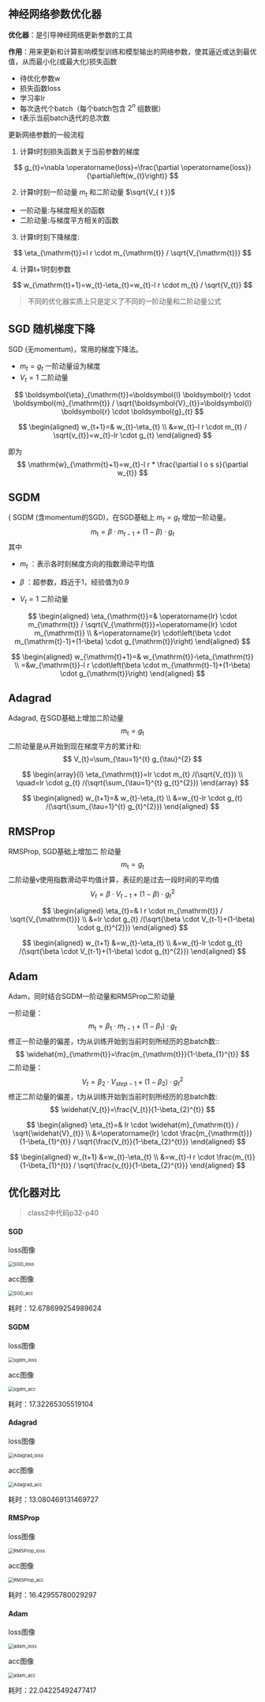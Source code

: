 ## 神经网络参数优化器

**优化器**：是引导神经网络更新参数的工具

**作用**：用来更新和计算影响模型训练和模型输出的网络参数，使其逼近或达到最优值，从而最小化(或最大化)损失函数

- 待优化参数w
- 损失函数loss
- 学习率lr
- 每次迭代个batch（每个batch包含 $2^n$ 组数据）
- t表示当前batch迭代的总次数

更新网络参数的一般流程

1. 计算t时刻损失函数关于当前参数的梯度

$$
g_{t}=\nabla \operatorname{loss}=\frac{\partial \operatorname{loss}}{\partial\left(w_{t}\right)}
$$

2. 计算t时刻一阶动量 $m_{ t }$ 和二阶动量 $\sqrt{V_{ t }}$

- 一阶动量:与梯度相关的函数
- 二阶动量:与梯度平方相关的函数

3. 计算t时刻下降梯度:

$$
\eta_{\mathrm{t}}=l r \cdot m_{\mathrm{t}} / \sqrt{V_{\mathrm{t}}}
$$

4. 计算t+1时刻参数

$$
w_{\mathrm{t}+1}=w_{t}-\eta_{t}=w_{t}-l r \cdot m_{t} / \sqrt{V_{t}}
$$



> 不同的优化器实质上只是定义了不同的一阶动量和二阶动量公式



## SGD 随机梯度下降

SGD (无momentum)，常用的梯度下降法。

- $m_{ t }=g_{ t }$ 一阶动量设为梯度
- $V_{ t }=1$ 二阶动量

$$
\boldsymbol{\eta}_{\mathrm{t}}=\boldsymbol{l} \boldsymbol{r} \cdot \boldsymbol{m}_{\mathrm{t}} / \sqrt{\boldsymbol{V}_{t}}=\boldsymbol{l} \boldsymbol{r} \cdot \boldsymbol{g}_{t}
$$

$$
\begin{aligned}
w_{t+1}=& w_{t}-\eta_{t} \\
&=w_{t}-l r \cdot m_{t} / \sqrt{v_{t}}=w_{t}-lr \cdot g_{t}
\end{aligned}
$$

即为
$$
\mathrm{w}_{\mathrm{t}+1}=w_{t}-l r * \frac{\partial l o s s}{\partial w_{t}}
$$

## SGDM

( SGDM (含momentum的SGD)，在SGD基础上 $m_{ t }=g_{ t }$ 增加一阶动量。
$$
m_{\mathrm{t}}=\beta \cdot m_{t-1}+(1-\beta) \cdot g_{t}
$$
其中

- $m_{ t }$ ：表示各时刻梯度方向的指数滑动平均值

- $\beta$ ：超参数，趋近于1，经验值为0.9
- $V_{ t }=1$ 二阶动量

$$
\begin{aligned}
\eta_{\mathrm{t}}=& \operatorname{lr} \cdot m_{\mathrm{t}} / \sqrt{V_{\mathrm{t}}}=\operatorname{lr} \cdot m_{\mathrm{t}} \\
&=\operatorname{lr} \cdot\left(\beta \cdot m_{\mathrm{t}-1}+(1-\beta) \cdot g_{\mathrm{t}}\right)
\end{aligned}
$$

$$
\begin{aligned}
w_{\mathrm{t}+1}=& w_{\mathrm{t}}-\eta_{\mathrm{t}} \\
=&w_{\mathrm{t}}-l r \cdot\left(\beta \cdot m_{\mathrm{t}-1}+(1-\beta) \cdot g_{\mathrm{t}}\right)
\end{aligned}
$$

## Adagrad

Adagrad, 在SGD基础上增加二阶动量
$$
m_{\mathrm{t}}=g_{\mathrm{t}}
$$
二阶动量是从开始到现在梯度平方的累计和:
$$
V_{t}=\sum_{\tau=1}^{t} g_{\tau}^{2}
$$

$$
\begin{array}{l}
\eta_{\mathrm{t}}=lr \cdot m_{t} /(\sqrt{V_{t}}) \\
\quad=lr \cdot g_{t} /(\sqrt{\sum_{\tau=1}^{t} g_{t}^{2}})
\end{array}
$$

$$
\begin{aligned}
w_{t+1}=& w_{t}-\eta_{t} \\
&=w_{t}-lr \cdot g_{t} /(\sqrt{\sum_{\tau=1}^{t} g_{t}^{2}})
\end{aligned}
$$

## RMSProp

RMSProp, SGD基础上增加二 阶动量
$$
m_{\mathrm{t}}=g_{\mathrm{t}}
$$
二阶动量v使用指数滑动平均值计算，表征的是过去一段时间的平均值
$$
V_{t}=\beta \cdot V_{t-1}+(1-\beta) \cdot g_{t}^{2}
$$

$$
\begin{aligned}
\eta_{t}=& l r \cdot m_{\mathrm{t}} / \sqrt{V_{\mathrm{t}}} \\
&=lr \cdot g_{t} /(\sqrt{\beta \cdot V_{t-1}+(1-\beta) \cdot g_{t}^{2}})
\end{aligned}
$$

$$
\begin{aligned}
w_{t+1} &=w_{t}-\eta_{t} \\
&=w_{t}-lr \cdot g_{t} /(\sqrt{\beta \cdot V_{t-1}+(1-\beta) \cdot g_{t}^{2}})
\end{aligned}
$$

## Adam

Adam，同时结合SGDM一阶动量和RMSProp二阶动量

一阶动量：
$$
m_{\mathrm{t}}=\beta_{1} \cdot m_{t-1}+\left(1-\beta_{1}\right) \cdot g_{t}
$$
修正一阶动量的偏差，t为从训练开始到当前时刻所经历的总batch数::
$$
\widehat{m}_{\mathrm{t}}=\frac{m_{\mathrm{t}}}{1-\beta_{1}^{t}}
$$
二阶动量：
$$
V_{t}=\beta_{2} \cdot V_{s t e p-1}+\left(1-\beta_{2}\right) \cdot g_{t}^{2}
$$
修正二阶动量的偏差，t为从训练开始到当前时刻所经历的总batch数:
$$
\widehat{V_{t}}=\frac{V_{t}}{1-\beta_{2}^{t}}
$$

$$
\begin{aligned}
\eta_{t}=& lr \cdot \widehat{m}_{\mathrm{t}} / \sqrt{\widehat{V}_{t}} \\
&=\operatorname{lr} \cdot \frac{m_{\mathrm{t}}}{1-\beta_{1}^{t}} / \sqrt{\frac{V_{t}}{1-\beta_{2}^{t}}}
\end{aligned}
$$

$$
\begin{aligned}
w_{t+1} &=w_{t}-\eta_{t} \\
&=w_{t}-l r \cdot \frac{m_{t}}{1-\beta_{1}^{t}} / \sqrt{\frac{v_{t}}{1-\beta_{2}^{t}}}
\end{aligned}
$$

## 优化器对比

> class2中代码p32-p40

#### SGD

loss图像

<img src="https://jptanjing.oss-cn-beijing.aliyuncs.com/img/SGD_loss.png" alt="SGD_loss" style="zoom:67%;" />

acc图像

<img src="https://jptanjing.oss-cn-beijing.aliyuncs.com/img/SGD_acc.png" alt="SGD_acc" style="zoom:67%;" />

耗时：12.678699254989624

#### SGDM

loss图像

<img src="https://jptanjing.oss-cn-beijing.aliyuncs.com/img/sgdm_loss.png" alt="sgdm_loss" style="zoom:67%;" />

acc图像

<img src="https://jptanjing.oss-cn-beijing.aliyuncs.com/img/sgdm_acc.png" alt="sgdm_acc" style="zoom:67%;" />

耗时：17.32265305519104

#### Adagrad

loss图像

<img src="https://jptanjing.oss-cn-beijing.aliyuncs.com/img/Adagrad_loss.png" alt="Adagrad_loss" style="zoom:67%;" />

acc图像

<img src="https://jptanjing.oss-cn-beijing.aliyuncs.com/img/Adagrad_acc.png" alt="Adagrad_acc" style="zoom:67%;" />

耗时：13.080469131469727

#### RMSProp

loss图像

<img src="https://jptanjing.oss-cn-beijing.aliyuncs.com/img/RMSProp_loss.png" alt="RMSProp_loss" style="zoom:67%;" />

acc图像

<img src="https://jptanjing.oss-cn-beijing.aliyuncs.com/img/RMSProp_acc.png" alt="RMSProp_acc" style="zoom:67%;" />

耗时：16.42955780029297

#### Adam

loss图像

<img src="https://jptanjing.oss-cn-beijing.aliyuncs.com/img/adam_loss.png" alt="adam_loss" style="zoom:67%;" />

acc图像

<img src="https://jptanjing.oss-cn-beijing.aliyuncs.com/img/adam_acc.png" alt="adam_acc" style="zoom:67%;" />

耗时：22.04225492477417  